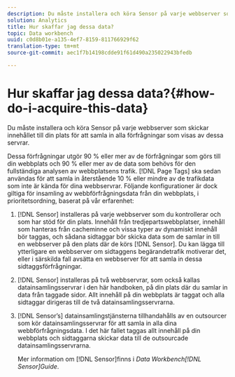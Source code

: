 ```yaml
---
description: Du måste installera och köra Sensor på varje webbserver som skickar innehållet till din plats för att samla in alla förfrågningar som visas av dessa servrar.
solution: Analytics
title: Hur skaffar jag dessa data?
topic: Data workbench
uuid: c0d8b01e-a135-4ef7-8159-811766929f62
translation-type: tm+mt
source-git-commit: aec1f7b14198cdde91f61d490a235022943bfedb

---
```



# Hur skaffar jag dessa data?{#how-do-i-acquire-this-data}

Du måste installera och köra Sensor på varje webbserver som skickar innehållet till din plats för att samla in alla förfrågningar som visas av dessa servrar.

Dessa förfrågningar utgör 90 % eller mer av de förfrågningar som görs till din webbplats och 90 % eller mer av de data som behövs för den fullständiga analysen av webbplatsens trafik. [!DNL Page Tags] ska sedan användas för att samla in återstående 10 % eller mindre av de trafikdata som inte är kända för dina webbservrar. Följande konfigurationer är dock giltiga för insamling av webbförfrågningsdata från din webbplats, i prioritetsordning, baserat på vår erfarenhet:

1. [!DNL Sensor] installeras på varje webbserver som du kontrollerar och som har stöd för din plats. Innehåll från tredjepartswebbplatser, innehåll som hanteras från cacheminne och vissa typer av dynamiskt innehåll bör taggas, och sådana sidtaggar bör skicka data som de samlar in till en webbserver på den plats där de körs [!DNL Sensor]. Du kan lägga till ytterligare en webbserver om sidtaggens begärandetrafik motiverar det, eller i särskilda fall avsätta en webbserver för att samla in dessa sidtaggsförfrågningar.
1. [!DNL Sensor] installeras på två webbservrar, som också kallas datainsamlingsservrar i den här handboken, på din plats där du samlar in data från taggade sidor. Allt innehåll på din webbplats är taggat och alla sidtaggar dirigeras till de två datainsamlingsservrarna.
1. [!DNL Sensor’s] datainsamlingstjänsterna tillhandahålls av en outsourcer som kör datainsamlingsservrar för att samla in alla dina webbförfrågningsdata. I det här fallet taggas allt innehåll på din webbplats och sidtaggarna skickar data till de outsourcade datainsamlingsservrarna.

   Mer information om [!DNL Sensor]finns i *Data Workbench[!DNL Sensor]Guide*.

